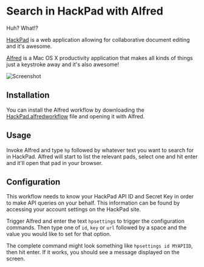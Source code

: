 # Search in HackPad with Alfred

Huh? What!?

[HackPad](http://hackpad.com) is a web application allowing for collaborative document editing and it's awesome.

[Alfred](http://www.alfredapp.com/) is a Mac OS X productivity application that makes all kinds of things just a keystroke away and it's also awesome!

![Screenshot](https://api.monosnap.com/image/download?id=F1lVnf0YpiFAqK2wUCSnd02vo)

## Installation

You can install the Alfred workflow by downloading the [HackPad.alfredworkflow](https://github.com/eojthebrave/hackpad-alfred/raw/master/HackPad.alfredworkflow) file and opening it with Alfred.

## Usage

Invoke Alfred and type `hp` followed by whatever text you want to search for in HackPad. Alfred will start to list the relevant pads, select one and hit <key>enter</key> and it'll open that pad in your browser.

## Configuration

This workflow needs to know your HackPad API ID and Secret Key in order to make API queries on your behalf. This information can be found by accessing your account settings on the HackPad site.

Trigger Alfred and enter the text `hpsettings` to trigger the configuration commands. Then type one of `id`, `key` or `url` followed by a space and the value you would like to set for that option.

The complete command might look something like `hpsettings id MYAPIID`, then hit enter. If it works, you should see a message displayed on the screen.
